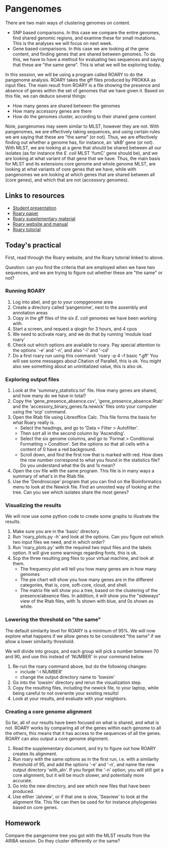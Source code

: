 # Pangenomes

There are two main ways of clustering genomes on content.

* SNP based comparisons. In this case we compare the entire genomes,
  find shared genomic regions, and examine these for small mutations.
  This is the analyses we will focus on next week.
* Gene based comparisons. In this case we are looking at the gene
  content, and finding genes that are shared between genomes. To do
  this, we have to have a method for evaluating two sequences and
  saying that these are "the same gene". This is what we will be
  exploring today.
  
In this session, we will be using a program called ROARY to do the
pangenome analysis. ROARY takes the gff files produced by PROKKA as 
input files. The main result from ROARY is a file showing the presence
and absence of genes within the set of genomes that we have given it.
Based on this file, we can deduce several things: 
* How many genes are shared between the genomes
* How many accessory genes are there
* How do the genomes cluster, according to their shared gene content

Note, pangenomes may seem similar to MLST, however they are not. 
With pangenomes, we are effectively taking sequences, and using certain rules
we are saying that these are "the same" (or not). Thus, we are effectively
finding out whether a genome has, for instance, an 'alkB' gene (or not). 
With MLST, we are looking at a gene that _should_ be shared between all
our isolates (as for instance the _E. coli_ MLST 'fumC' gene should be), 
and we are looking at what variant of that gene that we have. Thus, the 
main basis for MLST and its extensions core genome and whole genome MLST, 
are looking at what variants of core genes that we have, while with pangenomes 
we are looking at which genes that are shared between all (core genes), 
and which that are not (accessory genomes).
    
## Links to resources

* [Student presentation](https://docs.google.com/presentation/d/1dvyPqD7nkw-h4X58GNYHTsvdeyvY14ETmCAT2Wcxmyw/edit?usp=sharing)
* [Roary paper](https://academic.oup.com/bioinformatics/article/31/22/3691/240757)
* [Roary supplementary material](Roary_supplementary_material.pdf)
* [Roary website and manual](https://sanger-pathogens.github.io/Roary/)
* [Roary tutorial](https://github.com/microgenomics/tutorials/blob/master/pangenome.md)

## Today's practical

First, read through the Roary website, and the Roary tutorial linked to above.

Question: can you find the criteria that are employed when we have two sequences,
and we are trying to figure out whether these are "the same" or not?

### Running ROARY 

1. Log into abel, and go to your compgenome area
2. Create a directory called 'pangenome', next to the assembly and annotation areas
3. Copy in the gff files of the six _E. coli_ genomes we have been working with.
4. Start a screen, and request a qlogin for 3 hours, and 4 cpus
5. We need to activate roary, and we do that by running 'module load roary'
6. Check out which options are available to roary. Pay special attention 
   to the options '-e' and '-n', and also '-i' and '-cd'
7. Do a first roary run using this command: 
   'roary -p 4 –f basic \*.gff'
   You will see some messages about Citation of Parallell, this is ok. You 
   might also see something about an uninitialized value, this is also ok. 

### Exploring output files
1. Look at the 'summary\_statistics.txt' file. How many genes are shared,
   and how many do we have in total?
2. Copy the 'gene_presence_absence.csv', 'gene_presence_absence.Rtab'
   and the 'accessory_binary_genes.fa.newick' files onto your computer 
   using the 'scp' command.
3. Open the Rtab file using Libreoffice Calc. This file forms the basis
   for what Roary really is. 
   * Select the headings, and go to 'Data > Filter > Autofilter'. 
   * Then sort all in the second column by 'Ascending'.
   * Select the six genome columns, and go to 'Format > Conditional
     Formatting > Condition'. Set the options so that all cells with
     a content of 0 have a red background.
   * Scroll down, and find the first row that is marked with red.
     How does the row number correspond to what you found in 
     the statistics file? Do you understand what the 0s and 1s
     mean?
4. Open the csv file with the same program. This file is in many ways 
   a summary of what's in the Rtab file. 
5. Use the 'Dendroscope' program that you can find on the Bioinformatics
   menu to look at the Newick file. Find an unrooted way of looking at
   the tree. Can you see which isolates share the most genes?

### Visualizing the results

We will now use some python code to create some graphs to illustrate
the results.

1. Make sure you are in the 'basic' directory.
2. Run 'roary\_plots.py -h' and look at the options. Can you figure out 
   which two input files we need, and in which order?
3. Run 'roary\_plots.py' with the required two input files and the
   labels option. It will give some warnings regarding fonts, this is ok.
4. Scp the three resulting png files to your virtual machine, and look
   at them. 
   * The frequency plot will tell you how many genes are in how many
     genomes
   * The pie chart will show you how many genes are in the different
     categories, that is, core, soft-core, cloud, and shell.
   * The matrix file will show you a tree, based on the clustering of
     the presence/absence files. In addition, it will show you the
     "sideways" view of the Rtab files, with 1s shown with blue, and
     0s shown as white.

### Lowering the threshold on "the same"

The default similarity level for ROARY is a minimum of 95%. We will now 
explore what happens if we allow genes to be considered "the same" 
if we allow a lower similarity threshold. 

We will divide into groups, and each group will pick a number between
70 and 90, and use this instead of 'NUMBER' in your command below.

1. Re-run the roary command above, but do the following changes:
   * include '-i NUMBER'
   * change the output directory name to 'lowsim'
2. Go into the 'lowsim' directory and rerun the visualization step.
3. Copy the resulting files, including the newick file, to your laptop,
   while being careful to not overwrite your existing results! 
4. Look at your results, and evaluate with your neighbors. 

### Creating a core genome alignment

So far, all of our results have been focused on what is shared, and
what is not. ROARY works by comparing all of the genes within each 
genome to all the others, this means that it has access to the 
sequences of all the genes. ROARY can also output a core genome
alignment.

1. Read the supplementary document, and try to figure out how
   ROARY creates its alignment.
2. Run roary with the same options as in the first run, i.e. 
   with a similarity threshold of 95, and add the options
   '-e' and '-n', and name the new output directory 'with\_aln'.
   If you forget the '-n' option, you will still get a core
   alignment, but it will be much slower, and potentially 
   more accurate. 
3. Go into the new directory, and see which new files that
   have been produced.
4. Use either 'Jalview', or if that one is slow, 'Seaview' to 
   look at the alignment file. This file can then be used for
   for instance phylogenies based on core genes.
   
   
## Homework

Compare the pangenome tree you got with the MLST results from 
the ARIBA session. Do they cluster differently or the same?



